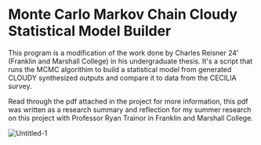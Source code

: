 # Monte Carlo Markov Chain Cloudy Statistical Model Builder
This program is a modification of the work done by Charles Reisner 24' (Franklin and Marshall College) in his undergraduate thesis. 
It's a script that runs the MCMC algorithim to build a statistical model from generated CLOUDY synthesized outputs and compare it to data from the CECILIA survey. 

Read through the pdf attached in the project for more information, this pdf was written as a research summary and reflection for my summer research on this project with Professor Ryan Trainor in Franklin and Marshall College. 

![Untitled-1](https://github.com/yelgharably/MCMC_Cloudy_Models/assets/153780081/ed46421d-5766-45de-854d-c5d6f49d7984)
